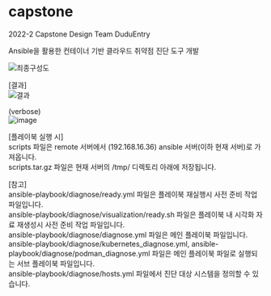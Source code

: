 # capstone
2022-2 Capstone Design Team DuduEntry

Ansible을 활용한 컨테이너 기반 클라우드 취약점 진단 도구 개발

![최종구성도](https://github.com/hyecu/capstone/assets/137482878/f057e8cf-dc96-4d99-b2fd-ce81c503ec8f)  

[결과]  
![결과](https://github.com/hyecu/2022-2-Capstone-Design-Team-DuduEntry/assets/137482878/961f0326-a047-4a68-88e7-3342f0233878)  

   
(verbose)  
![image](https://github.com/hyecu/2022-2-Capstone-Design-Team-DuduEntry/assets/137482878/91f345fc-1e8c-41a7-87b1-77570866419b)


        

[플레이북 실행 시]  
scripts 파일은 remote 서버에서 (192.168.16.36) ansible 서버(이하 현재 서버)로 가져옵니다.  
scripts.tar.gz 파일은 현재 서버의 /tmp/ 디렉토리 아래에 저장됩니다.

[참고]  
ansible-playbook/diagnose/ready.yml 파일은 플레이북 재실행시 사전 준비 작업 파일입니다.  
ansible-playbook/diagnose/visualization/ready.sh 파일은 플레이북 내 시각화 자료 재생성시 사전 준비 작업 파일입니다.  
ansible-playbook/diagnose/diagnose.yml 파일은 메인 플레이북 파일입니다.  
ansible-playbook/diagnose/kubernetes_diagnose.yml, ansible-playbook/diagnose/podman_diagnose.yml 파일은 메인 플레이북 파일로 실행되는 서브 플레이북 파일입니다.  
ansible-playbook/diagnose/hosts.yml 파일에서 진단 대상 시스템을 정의할 수 있습니다.  
